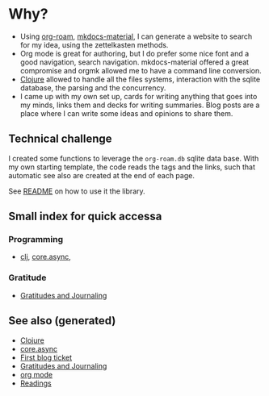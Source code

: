 # Why?

-   Using [org-roam](https://github.com/jethrokuan/org-roam), [mkdocs-material](https://squidfunk.github.io/mkdocs-material/), I can generate a website to search for my idea, using the zettelkasten methods.
-   Org mode is great for authoring, but I do prefer some nice font and a good navigation, search navigation. mkdocs-material offered a great compromise and orgmk allowed me to have a command line conversion.
-   [Clojure](decks/clojure.md) allowed to handle all the files systems, interaction with the sqlite database, the parsing and the concurrency.
-   I came up with my own set up, cards for writing anything that goes into my minds, links them and decks for writing summaries. Blog posts are a place where I can write some ideas and opinions to share them.


## Technical challenge

I created some functions to leverage the `org-roam.db` sqlite data base. With my own starting template, the code reads the tags and the links, such that automatic see also are created at the end of each page.

See [README](README.md) on how to use it the library.


## Small index for quick accessa


### Programming

-   [clj](decks/clojure.md), [core.async](cards/20200430155819-core_async.md),


### Gratitude

-   [Gratitudes and Journaling](cards/gratitude.md)


## See also (generated)

-   [Clojure](decks/clojure.md)
-   [core.async](cards/20200430155819-core_async.md)
-   [First blog ticket](blog/20200502171331-first_blog_ticket.md)
-   [Gratitudes and Journaling](cards/gratitude.md)
-   [org mode](cards/20200430180442-org_mode.md)
-   [Readings](cards/readings.md)
